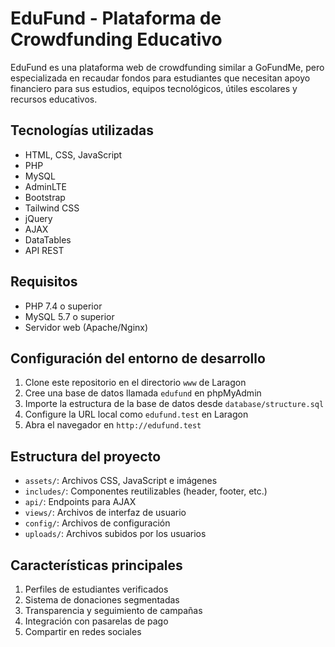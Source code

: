 # EduFund - Plataforma de Crowdfunding Educativo

EduFund es una plataforma web de crowdfunding similar a GoFundMe, pero especializada en recaudar fondos para estudiantes que necesitan apoyo financiero para sus estudios, equipos tecnológicos, útiles escolares y recursos educativos.

## Tecnologías utilizadas

- HTML, CSS, JavaScript
- PHP
- MySQL
- AdminLTE
- Bootstrap
- Tailwind CSS
- jQuery
- AJAX
- DataTables
- API REST

## Requisitos

- PHP 7.4 o superior
- MySQL 5.7 o superior
- Servidor web (Apache/Nginx)

## Configuración del entorno de desarrollo

1. Clone este repositorio en el directorio `www` de Laragon
2. Cree una base de datos llamada `edufund` en phpMyAdmin
3. Importe la estructura de la base de datos desde `database/structure.sql`
4. Configure la URL local como `edufund.test` en Laragon
5. Abra el navegador en `http://edufund.test`

## Estructura del proyecto

- `assets/`: Archivos CSS, JavaScript e imágenes
- `includes/`: Componentes reutilizables (header, footer, etc.)
- `api/`: Endpoints para AJAX
- `views/`: Archivos de interfaz de usuario
- `config/`: Archivos de configuración
- `uploads/`: Archivos subidos por los usuarios

## Características principales

1. Perfiles de estudiantes verificados
2. Sistema de donaciones segmentadas
3. Transparencia y seguimiento de campañas
4. Integración con pasarelas de pago
5. Compartir en redes sociales
